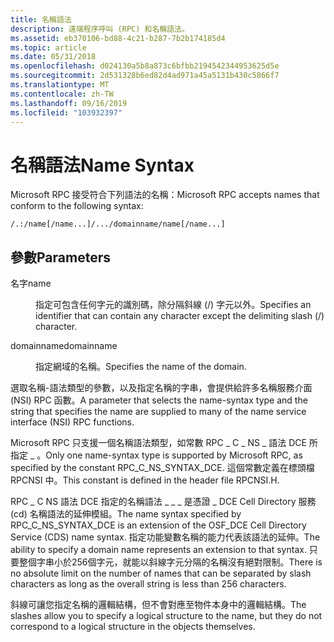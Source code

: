 ```yaml
---
title: 名稱語法
description: 遠端程序呼叫 (RPC) 和名稱語法。
ms.assetid: eb370106-bd88-4c21-b287-7b2b174185d4
ms.topic: article
ms.date: 05/31/2018
ms.openlocfilehash: d024130a5b8a873c6bfbb2194542344953625d5e
ms.sourcegitcommit: 2d531328b6ed82d4ad971a45a5131b430c5866f7
ms.translationtype: MT
ms.contentlocale: zh-TW
ms.lasthandoff: 09/16/2019
ms.locfileid: "103932397"
---
```

# <a name="name-syntax"></a><span data-ttu-id="80e28-103">名稱語法</span><span class="sxs-lookup"><span data-stu-id="80e28-103">Name Syntax</span></span>

<span data-ttu-id="80e28-104">Microsoft RPC 接受符合下列語法的名稱：</span><span class="sxs-lookup"><span data-stu-id="80e28-104">Microsoft RPC accepts names that conform to the following syntax:</span></span>

``` syntax
/.:/name[/name...]/.../domainname/name[/name...]
```

## <a name="parameters"></a><span data-ttu-id="80e28-105">參數</span><span class="sxs-lookup"><span data-stu-id="80e28-105">Parameters</span></span>

<dl> <dt>

<span data-ttu-id="80e28-106"><span id="name"></span><span id="NAME"></span>名字</span><span class="sxs-lookup"><span data-stu-id="80e28-106"><span id="name"></span><span id="NAME"></span>name</span></span>
</dt> <dd>

<span data-ttu-id="80e28-107">指定可包含任何字元的識別碼，除分隔斜線 (/) 字元以外。</span><span class="sxs-lookup"><span data-stu-id="80e28-107">Specifies an identifier that can contain any character except the delimiting slash (/) character.</span></span>

</dd> <dt>

<span data-ttu-id="80e28-108"><span id="domainname"></span><span id="DOMAINNAME"></span>domainname</span><span class="sxs-lookup"><span data-stu-id="80e28-108"><span id="domainname"></span><span id="DOMAINNAME"></span>domainname</span></span>
</dt> <dd>

<span data-ttu-id="80e28-109">指定網域的名稱。</span><span class="sxs-lookup"><span data-stu-id="80e28-109">Specifies the name of the domain.</span></span>

</dd> </dl>

<span data-ttu-id="80e28-110">選取名稱-語法類型的參數，以及指定名稱的字串，會提供給許多名稱服務介面 (NSI) RPC 函數。</span><span class="sxs-lookup"><span data-stu-id="80e28-110">A parameter that selects the name-syntax type and the string that specifies the name are supplied to many of the name service interface (NSI) RPC functions.</span></span>

<span data-ttu-id="80e28-111">Microsoft RPC 只支援一個名稱語法類型，如常數 RPC \_ C \_ NS \_ 語法 DCE 所指定 \_ 。</span><span class="sxs-lookup"><span data-stu-id="80e28-111">Only one name-syntax type is supported by Microsoft RPC, as specified by the constant RPC\_C\_NS\_SYNTAX\_DCE.</span></span> <span data-ttu-id="80e28-112">這個常數定義在標頭檔 RPCNSI 中。</span><span class="sxs-lookup"><span data-stu-id="80e28-112">This constant is defined in the header file RPCNSI.H.</span></span>

<span data-ttu-id="80e28-113">RPC \_ C NS 語法 DCE 指定的名稱語法 \_ \_ \_ 是憑證 \_ DCE Cell Directory 服務 (cd) 名稱語法的延伸模組。</span><span class="sxs-lookup"><span data-stu-id="80e28-113">The name syntax specified by RPC\_C\_NS\_SYNTAX\_DCE is an extension of the OSF\_DCE Cell Directory Service (CDS) name syntax.</span></span> <span data-ttu-id="80e28-114">指定功能變數名稱的能力代表該語法的延伸。</span><span class="sxs-lookup"><span data-stu-id="80e28-114">The ability to specify a domain name represents an extension to that syntax.</span></span> <span data-ttu-id="80e28-115">只要整個字串小於256個字元，就能以斜線字元分隔的名稱沒有絕對限制。</span><span class="sxs-lookup"><span data-stu-id="80e28-115">There is no absolute limit on the number of names that can be separated by slash characters as long as the overall string is less than 256 characters.</span></span>

<span data-ttu-id="80e28-116">斜線可讓您指定名稱的邏輯結構，但不會對應至物件本身中的邏輯結構。</span><span class="sxs-lookup"><span data-stu-id="80e28-116">The slashes allow you to specify a logical structure to the name, but they do not correspond to a logical structure in the objects themselves.</span></span>

 

 




